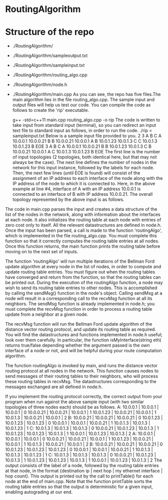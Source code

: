 # RoutingAlgorithm

# Structure of the repo
* ./RoutingAlgorithm/
* ./RoutingAlgorithm/sampleoutput.txt
* ./RoutingAlgorithm/sampleinput.txt
* ./RoutingAlgorithm/routing_algo.cpp
* ./RoutingAlgorithm/node.h
* ./RoutingAlgorithm/main.cpp
As you can see, the repo has five files.The main algorithm lies in the file routing_algo.cpp. The sample input and output files will help us test our code. You can compile the code as follows to create the 'rip' executable.

  g++ -std=c++11 main.cpp routing_algo.cpp -o rip
The code is written to take input from standard input (terminal), so you can redirect an input text file to standard input as follows, in order to run the code.
./rip < sampleinput.txt
Below is a sample input file provided to you.
2 
3 
A B C 
A 10.0.0.1 10.0.0.21 B 
B 10.0.0.21 10.0.0.1 A 
B 10.0.1.23 10.0.1.3 C 
C 10.0.1.3 10.0.1.23 B 
EOE 
3 
A B C 
A 10.0.0.1 10.0.0.21 B 
B 10.0.1.23 10.0.1.3 C 
B 10.0.0.21 10.0.0.1 A 
C 10.0.1.3 10.0.1.23 B 
EOE
The first line is the number of input topologies (2 topologies, both identical here, but that may not always be the case). The next line defines the number of nodes in the network for this input instance, followed by the labels for each node. Then, the next few lines (until EOE is found) will consist of the assignment of an IP address to each interface of the node along with the IP address of the node to which it is connected to. Here, in the above example at line #4, interface of A with an IP address 10.0.0.1 is connected to an interface of B with IP address 10.0.0.21. The overall topology represented by the above input is as follows.

The code in main.cpp parses the input and creates a data structure of the list of the nodes in the network, along with information about the interfaces at each node. It also initializes the routing table at each node with entries of zero cost only to itself. All the relevant datastructures are defined in node.h. Once the input has been parsed, a call is made to the function 'routingAlgo', which is implemented in the file routing_algo.cpp. You must complete this function so that it correctly computes the routing table entries at all nodes. Once this function returns, the main function prints the routing table before moving on to the next set of inputs.

The function 'routingAlgo' will run multiple iterations of the Bellman Ford update algorithm at every node in the list of nodes, in order to compute and update routing table entries. You must figure out when the routing tables have converged and return from the function, so that the routing tables can be printed out. During the execution of the routingAlgo function, a node may wish to send its routing table entries to other nodes. This is accomplished by calling the sendMsg() function in the node's object. Calling sendMsg at a node will result in a corresponding call to the recvMsg function at all its neighbors. The sendMsg function is already implemented in node.h; you must complete the recvMsg function in order to process a routing table update from a neighbor at a given node.

The recvMsg function will run the Bellman Ford update algorithm of the distance vector routing protocol, and update its routing table as required. You will find the datastructures and functions implemented in node.h useful; look over them carefully. In particular, the function isMyInterface(string eth) returns true/false depending whether the argument passed is the own interface of a node or not, and will be helpful during your route computation algorithm.

The function routingAlgo is invoked by main, and runs the distance vector routing protocol at all nodes in the network. This function causes nodes to send messages of their routing tables to their neighbors, who will process these routing tables in recvMsg. The datastructures corresponding to the messages exchanged are all defined in node.h.


If you implement the routing protocol correctly, the correct output from your program when run against the above sample input (with two similar topologies of three nodes each) should be as follows.
A: 
10.0.0.1 | 10.0.0.1 | 10.0.0.1 | 0 
10.0.0.21 | 10.0.0.21 | 10.0.0.1 | 1 
10.0.1.23 | 10.0.0.21 | 10.0.0.1 | 1 
10.0.1.3 | 10.0.0.21 | 10.0.0.1 | 2 
B: 
10.0.0.21 | 10.0.0.21 | 10.0.0.21 | 0 
10.0.1.23 | 10.0.1.23 | 10.0.1.23 | 0 
10.0.0.1 | 10.0.0.1 | 10.0.0.21 | 1 
10.0.1.3 | 10.0.1.3 | 10.0.1.23 | 1 
C: 
10.0.1.3 | 10.0.1.3 | 10.0.1.3 | 0 
10.0.0.21 | 10.0.1.23 | 10.0.1.3 | 1 
10.0.1.23 | 10.0.1.23 | 10.0.1.3 | 1 
10.0.0.1 | 10.0.1.23 | 10.0.1.3 | 2 
A: 
10.0.0.1 | 10.0.0.1 | 10.0.0.1 | 0 
10.0.0.21 | 10.0.0.21 | 10.0.0.1 | 1 
10.0.1.23 | 10.0.0.21 | 10.0.0.1 | 1 
10.0.1.3 | 10.0.0.21 | 10.0.0.1 | 2 
B: 
10.0.0.21 | 10.0.0.21 | 10.0.0.21 | 0 
10.0.1.23 | 10.0.1.23 | 10.0.1.23 | 0 
10.0.0.1 | 10.0.0.1 | 10.0.0.21 | 1 
10.0.1.3 | 10.0.1.3 | 10.0.1.23 | 1 
C: 
10.0.1.3 | 10.0.1.3 | 10.0.1.3 | 0 
10.0.0.21 | 10.0.1.23 | 10.0.1.3 | 1 
10.0.1.23 | 10.0.1.23 | 10.0.1.3 | 1 
10.0.0.1 | 10.0.1.23 | 10.0.1.3 | 2
The output consists of the label of a node, followed by the routing table entries at that node, in the format {destination ip | next hop | my ethernet interface | hop count}. This output is printed out by the call to printTable() for each node at the end of main.cpp. Note that the function printTable sorts the routing table entries so that the output is deterministic for a given input, enabling autograding at our end.
